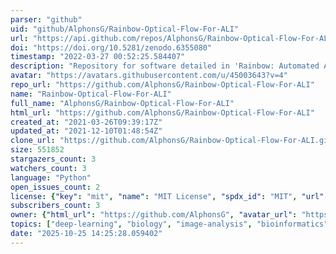 ```yaml
---
parser: "github"
uid: "github/AlphonsG/Rainbow-Optical-Flow-For-ALI"
url: "https://api.github.com/repos/AlphonsG/Rainbow-Optical-Flow-For-ALI"
doi: "https://doi.org/10.5281/zenodo.6355080"
timestamp: "2022-03-27 00:52:25.584407"
description: "Repository for software detailed in 'Rainbow: Automated Air-Liquid Interface Cell Culture Analysis Using Deep Optical Flow' software paper. See Readme for more details."
avatar: "https://avatars.githubusercontent.com/u/45003643?v=4"
repo_url: "https://github.com/AlphonsG/Rainbow-Optical-Flow-For-ALI"
name: "Rainbow-Optical-Flow-For-ALI"
full_name: "AlphonsG/Rainbow-Optical-Flow-For-ALI"
html_url: "https://github.com/AlphonsG/Rainbow-Optical-Flow-For-ALI"
created_at: "2021-03-26T09:39:17Z"
updated_at: "2021-12-10T01:48:54Z"
clone_url: "https://github.com/AlphonsG/Rainbow-Optical-Flow-For-ALI.git"
size: 551852
stargazers_count: 3
watchers_count: 3
language: "Python"
open_issues_count: 2
license: {"key": "mit", "name": "MIT License", "spdx_id": "MIT", "url": "https://api.github.com/licenses/mit", "node_id": "MDc6TGljZW5zZTEz"}
subscribers_count: 3
owner: {"html_url": "https://github.com/AlphonsG", "avatar_url": "https://avatars.githubusercontent.com/u/45003643?v=4", "login": "AlphonsG", "type": "User"}
topics: ["deep-learning", "biology", "image-analysis", "bioinformatics", "optical-flow", "python", "pytorch"]
date: "2025-10-25 14:25:28.059402"
---
```

